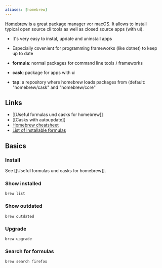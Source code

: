 ```yaml
---
aliases: [homebrew]
---
```

[Homebrew](https://brew.sh/) is a great package manager vor macOS. It allows to install typical open source cli tools as well as closed source apps (with ui).

- It's very easy to instal, update and uninstall apps
- Especially covenient for programming frameworks (like dotnet) to keep up to date

- **formula**: normal packages for command line tools / frameworks
- **cask**: package for apps with ui
- **tap**: a repository where homebrew loads packages from (default: "homebrew/cask" and "homebrew/core"

## Links
- [[Useful formulas und casks for homebrew]]
- [[Casks with autoupdate]]
- [Homebrew cheatsheet](https://devhints.io/homebrew)
- [List of installable formulas](https://formulae.brew.sh/formula/)

## Basics
### Install
See [[Useful formulas und casks for homebrew]].
### Show installed
```
brew list
```
### Show outdated
```
brew outdated
```
### Upgrade
```
brew upgrade
```
### Search for formulas
```
brew search firefox
```

